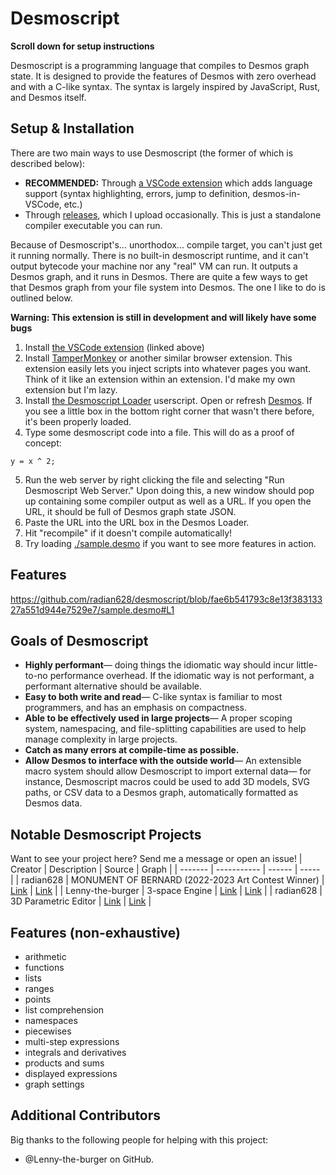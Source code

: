 # Desmoscript

**Scroll down for setup instructions**

Desmoscript is a programming language that compiles to Desmos graph state. It is designed to provide the features of Desmos with zero overhead and with a C-like syntax. The syntax is largely inspired by JavaScript, Rust, and Desmos itself.

## Setup & Installation

There are two main ways to use Desmoscript (the former of which is described below):

- **RECOMMENDED:** Through [a VSCode extension](https://marketplace.visualstudio.com/items?itemName=radian628.desmoscript-language-support) which adds language support (syntax highlighting, errors, jump to definition, desmos-in-VSCode, etc.)
- Through [releases](https://github.com/radian628/desmoscript/releases), which I upload occasionally. This is just a standalone compiler executable you can run.

Because of Desmoscript's... unorthodox... compile target, you can't just get it running normally. There is no built-in desmoscript runtime, and it can't output bytecode your machine nor any "real" VM can run. It outputs a Desmos graph, and it runs in Desmos. There are quite a few ways to get that Desmos graph from your file system into Desmos. The one I like to do is outlined below.

**Warning: This extension is still in development and will likely have some bugs**

1. Install [the VSCode extension](https://marketplace.visualstudio.com/items?itemName=radian628.desmoscript-language-support) (linked above)
2. Install [TamperMonkey](https://www.tampermonkey.net/) or another similar browser extension. This extension easily lets you inject scripts into whatever pages you want. Think of it like an extension within an extension. I'd make my own extension but I'm lazy.
3. Install [the Desmoscript Loader](https://gist.github.com/radian628/a9e1a39d3487153c532bdc410727c30d/raw/bda88081b28f9102311128dceeb7487a0ccd4596/extension.user.js) userscript. Open or refresh [Desmos](https://desmos.com/calculator). If you see a little box in the bottom right corner that wasn't there before, it's been properly loaded.
4. Type some desmoscript code into a file. This will do as a proof of concept:

```desmo
y = x ^ 2;
```

5. Run the web server by right clicking the file and selecting "Run Desmoscript Web Server." Upon doing this, a new window should pop up containing some compiler output as well as a URL. If you open the URL, it should be full of Desmos graph state JSON.
6. Paste the URL into the URL box in the Desmos Loader.
7. Hit "recompile" if it doesn't compile automatically!
8. Try loading [./sample.desmo](sample.desmo) if you want to see more features in action.

## Features

https://github.com/radian628/desmoscript/blob/fae6b541793c8e13f38313327a551d944e7529e7/sample.desmo#L1

## Goals of Desmoscript

- **Highly performant**&mdash; doing things the idiomatic way should incur little-to-no performance overhead. If the idiomatic way is not performant, a performant alternative should be available.
- **Easy to both write and read**&mdash; C-like syntax is familiar to most programmers, and has an emphasis on compactness.
- **Able to be effectively used in large projects**&mdash; A proper scoping system, namespacing, and file-splitting capabilities are used to help manage complexity in large projects.
- **Catch as many errors at compile-time as possible.**
- **Allow Desmos to interface with the outside world**&mdash; An extensible macro system should allow Desmoscript to import external data&mdash; for instance, Desmoscript macros could be used to add 3D models, SVG paths, or CSV data to a Desmos graph, automatically formatted as Desmos data.

## Notable Desmoscript Projects

Want to see your project here? Send me a message or open an issue!
| Creator | Description | Source | Graph |
| ------- | ----------- | ------ | ----- |
| radian628 | MONUMENT OF BERNARD (2022-2023 Art Contest Winner) | [Link](https://github.com/radian628/desmoscript/tree/main/examples/3d-scene) | [Link](https://www.desmos.com/calculator/efcdkbpkcu) |
| Lenny-the-burger | 3-space Engine | [Link](https://gist.github.com/Lenny-the-burger/64e0157dd17902ca71e27a05e15bda7a) | [Link](https://www.desmos.com/calculator/rwtgjjwktb) |
| radian628 | 3D Parametric Editor | [Link](https://github.com/radian628/desmoscript/blob/main/examples/parametric-renderer/main.desmo) | [Link](https://www.desmos.com/calculator/puxqfklrpa) |

## Features (non-exhaustive)

- arithmetic
- functions
- lists
- ranges
- points
- list comprehension
- namespaces
- piecewises
- multi-step expressions
- integrals and derivatives
- products and sums
- displayed expressions
- graph settings

## Additional Contributors

Big thanks to the following people for helping with this project:

- @Lenny-the-burger on GitHub.
